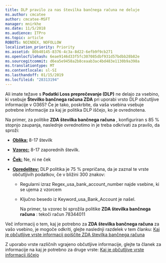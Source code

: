 ```yaml
---
title: DLP pravilo za nas številka bančnega računa ne deluje
ms.author: cmcatee
author: cmcatee-MSFT
manager: mnirkhe
ms.date: 11/5/2018
ms.audience: ITPro
ms.topic: article
ROBOTS: NOINDEX, NOFOLLOW
localization_priority: Priority
ms.assetid: 80b40145-8376-4c3a-8d22-6efb9f9cb271
ms.openlocfilehash: 6eae9146d33f5fc307085dbf931d57bdbb28b82e
ms.sourcegitcommit: d6ea5e9458a2b8ceaab3ac4bd483e1130b9a398a
ms.translationtype: MT
ms.contentlocale: sl-SI
ms.lasthandoff: 01/15/2019
ms.locfileid: "28313194"
---
```

Ali imate težave s **Podatki Loss preprečevanje (DLP)** ne delajo za vsebino, ki vsebuje **Številko bančnega računa ZDA** pri uporabi vrsto DLP občutljive informacije v O365? Če je tako, poskrbite, da vaša vsebina vsebuje potrebne informacije za kaj je politika DLP iščejo, ko je ovrednotena. 
  
Na primer, za politike **ZDA številka bančnega računa** , konfiguriran s 85 % stopnjo zaupanja, naslednje ovrednotimo in je treba odkrivati za pravilo, da sproži: 
  
- **[Oblika:](https://docs.microsoft.com/en-us/office365/securitycompliance/what-the-sensitive-information-types-look-for#format-77)** 8-17 številk 
    
- **[Vzorec:](https://docs.microsoft.com/en-us/office365/securitycompliance/what-the-sensitive-information-types-look-for#pattern-77)** 8-17 zaporednih številk. 
    
- **[Ček:](https://docs.microsoft.com/en-us/office365/securitycompliance/what-the-sensitive-information-types-look-for#checksum-76)** Ne, ni ne ček 
    
- **[Opredelitev:](https://docs.microsoft.com/en-us/office365/securitycompliance/what-the-sensitive-information-types-look-for)** DLP politika je 75 % prepričana, da je zaznal te vrste občutljivih podatkov, če v bližini 300 znakov: 
    
  - Regularni izraz Regex_usa_bank_account_number najde vsebine, ki se ujema z vzorcem
    
  - Ključno besedo iz Keyword_usa_Bank_Account je našel.
    
    Na primer, ta vzorec bi sprožila politike **ZDA številka bančnega računa** : tekoči račun 78344011 
    
Več informacij o tem, kaj je potrebno za **ZDA številka bančnega računa** za vašo vsebino, je mogoče odkriti, glejte naslednji razdelek v tem članku: [Kaj je občutljive vrste informacij poiščite ZDA številka bančnega računa](https://docs.microsoft.com/en-us/office365/securitycompliance/what-the-sensitive-information-types-look-for#us-bank-account-number)
  
Z uporabo vrste različnih vgrajeno občutljive informacije, glejte ta članek za informacije na kaj je potrebno za druge vrste: [Kaj je občutljive vrste informacij iščejo](https://docs.microsoft.com/en-us/office365/securitycompliance/what-the-sensitive-information-types-look-for)
  

